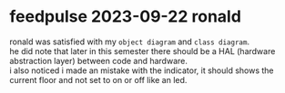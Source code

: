 # feedpulse 2023-09-22 ronald

ronald was satisfied with my `object diagram` and `class diagram`.</br>
he did note that later in this semester there should be a HAL (hardware abstraction layer) between code and hardware.</br>
i also noticed i made an mistake with the indicator, it should shows the current floor and not set to on or off like an led.

